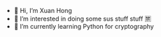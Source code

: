 - 👋 Hi, I’m Xuan Hong
- 👀 I’m interested in doing some sus stuff stuff :u7981:
- 🌱 I’m currently learning Python for cryptography


<!---
- 💞️ I’m looking to collaborate on 
- 📫 How to reach me ...
Hong0249/Hong0249 is a ✨ special ✨ repository because its `README.md` (this file) appears on your GitHub profile.
You can click the Preview link to take a look at your changes.
--->
